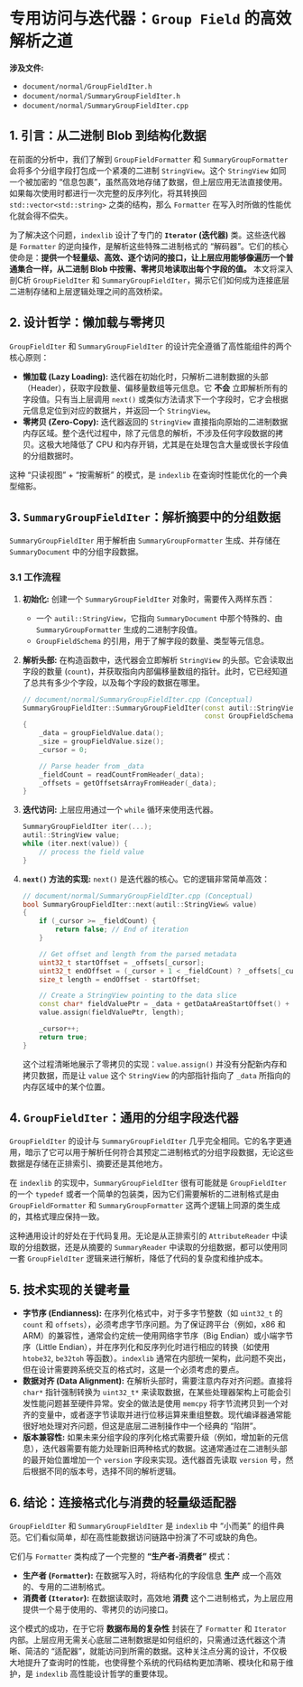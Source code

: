 
# 专用访问与迭代器：`Group Field` 的高效解析之道

**涉及文件:**
* `document/normal/GroupFieldIter.h`
* `document/normal/SummaryGroupFieldIter.h`
* `document/normal/SummaryGroupFieldIter.cpp`

## 1. 引言：从二进制 Blob 到结构化数据

在前面的分析中，我们了解到 `GroupFieldFormatter` 和 `SummaryGroupFormatter` 会将多个分组字段打包成一个紧凑的二进制 `StringView`。这个 `StringView` 如同一个被加密的 “信息包裹”，虽然高效地存储了数据，但上层应用无法直接使用。如果每次使用时都进行一次完整的反序列化，将其转换回 `std::vector<std::string>` 之类的结构，那么 `Formatter` 在写入时所做的性能优化就会得不偿失。

为了解决这个问题，`indexlib` 设计了专门的 **`Iterator` (迭代器)** 类。这些迭代器是 `Formatter` 的逆向操作，是解析这些特殊二进制格式的 “解码器”。它们的核心使命是：**提供一个轻量级、高效、逐个访问的接口，让上层应用能够像遍历一个普通集合一样，从二进制 Blob 中按需、零拷贝地读取出每个字段的值。** 本文将深入剖C析 `GroupFieldIter` 和 `SummaryGroupFieldIter`，揭示它们如何成为连接底层二进制存储和上层逻辑处理之间的高效桥梁。

## 2. 设计哲学：懒加载与零拷贝

`GroupFieldIter` 和 `SummaryGroupFieldIter` 的设计完全遵循了高性能组件的两个核心原则：

*   **懒加载 (Lazy Loading):** 迭代器在初始化时，只解析二进制数据的头部（Header），获取字段数量、偏移量数组等元信息。它 **不会** 立即解析所有的字段值。只有当上层调用 `next()` 或类似方法请求下一个字段时，它才会根据元信息定位到对应的数据片，并返回一个 `StringView`。
*   **零拷贝 (Zero-Copy):** 迭代器返回的 `StringView` 直接指向原始的二进制数据内存区域。整个迭代过程中，除了元信息的解析，不涉及任何字段数据的拷贝。这极大地降低了 CPU 和内存开销，尤其是在处理包含大量或很长字段值的分组数据时。

这种 “只读视图” + “按需解析” 的模式，是 `indexlib` 在查询时性能优化的一个典型缩影。

## 3. `SummaryGroupFieldIter`：解析摘要中的分组数据

`SummaryGroupFieldIter` 用于解析由 `SummaryGroupFormatter` 生成、并存储在 `SummaryDocument` 中的分组字段数据。

### 3.1 工作流程

1.  **初始化:** 创建一个 `SummaryGroupFieldIter` 对象时，需要传入两样东西：
    *   一个 `autil::StringView`，它指向 `SummaryDocument` 中那个特殊的、由 `SummaryGroupFormatter` 生成的二进制字段值。
    *   `GroupFieldSchema` 的引用，用于了解字段的数量、类型等元信息。

2.  **解析头部:** 在构造函数中，迭代器会立即解析 `StringView` 的头部。它会读取出字段的数量 (`count`)，并获取指向内部偏移量数组的指针。此时，它已经知道了总共有多少个字段，以及每个字段的数据在哪里。

    ```cpp
    // document/normal/SummaryGroupFieldIter.cpp (Conceptual)
    SummaryGroupFieldIter::SummaryGroupFieldIter(const autil::StringView& groupFieldValue, 
                                                 const GroupFieldSchema* schema)
    {
        _data = groupFieldValue.data();
        _size = groupFieldValue.size();
        _cursor = 0;

        // Parse header from _data
        _fieldCount = readCountFromHeader(_data);
        _offsets = getOffsetsArrayFromHeader(_data);
    }
    ```

3.  **迭代访问:** 上层应用通过一个 `while` 循环来使用迭代器。

    ```cpp
    SummaryGroupFieldIter iter(...);
    autil::StringView value;
    while (iter.next(value)) {
        // process the field value
    }
    ```

4.  **`next()` 方法的实现:** `next()` 是迭代器的核心。它的逻辑非常简单高效：

    ```cpp
    // document/normal/SummaryGroupFieldIter.cpp (Conceptual)
    bool SummaryGroupFieldIter::next(autil::StringView& value)
    {
        if (_cursor >= _fieldCount) {
            return false; // End of iteration
        }

        // Get offset and length from the parsed metadata
        uint32_t startOffset = _offsets[_cursor];
        uint32_t endOffset = (_cursor + 1 < _fieldCount) ? _offsets[_cursor + 1] : _size;
        size_t length = endOffset - startOffset;

        // Create a StringView pointing to the data slice
        const char* fieldValuePtr = _data + getDataAreaStartOffset() + startOffset;
        value.assign(fieldValuePtr, length);

        _cursor++;
        return true;
    }
    ```
    这个过程清晰地展示了零拷贝的实现：`value.assign()` 并没有分配新内存和拷贝数据，而是让 `value` 这个 `StringView` 的内部指针指向了 `_data` 所指向的内存区域中的某个位置。

## 4. `GroupFieldIter`：通用的分组字段迭代器

`GroupFieldIter` 的设计与 `SummaryGroupFieldIter` 几乎完全相同。它的名字更通用，暗示了它可以用于解析任何符合其预定二进制格式的分组字段数据，无论这些数据是存储在正排索引、摘要还是其他地方。

在 `indexlib` 的实现中，`SummaryGroupFieldIter` 很有可能就是 `GroupFieldIter` 的一个 `typedef` 或者一个简单的包装类，因为它们需要解析的二进制格式是由 `GroupFieldFormatter` 和 `SummaryGroupFormatter` 这两个逻辑上同源的类生成的，其格式理应保持一致。

这种通用设计的好处在于代码复用。无论是从正排索引的 `AttributeReader` 中读取的分组数据，还是从摘要的 `SummaryReader` 中读取的分组数据，都可以使用同一套 `GroupFieldIter` 逻辑来进行解析，降低了代码的复杂度和维护成本。

## 5. 技术实现的关键考量

*   **字节序 (Endianness):** 在序列化格式中，对于多字节整数（如 `uint32_t` 的 `count` 和 `offsets`），必须考虑字节序问题。为了保证跨平台（例如，x86 和 ARM）的兼容性，通常会约定统一使用网络字节序（Big Endian）或小端字节序（Little Endian），并在序列化和反序列化时进行相应的转换（如使用 `htobe32`, `be32toh` 等函数）。`indexlib` 通常在内部统一架构，此问题不突出，但在设计需要跨系统交互的格式时，这是一个必须考虑的要点。
*   **数据对齐 (Data Alignment):** 在解析头部时，需要注意内存对齐问题。直接将 `char*` 指针强制转换为 `uint32_t*` 来读取数据，在某些处理器架构上可能会引发性能问题甚至硬件异常。安全的做法是使用 `memcpy` 将字节流拷贝到一个对齐的变量中，或者逐字节读取并进行位移运算来重组整数。现代编译器通常能很好地处理对齐问题，但这是底层二进制操作中一个经典的 “陷阱”。
*   **版本兼容性:** 如果未来分组字段的序列化格式需要升级（例如，增加新的元信息），迭代器需要有能力处理新旧两种格式的数据。这通常通过在二进制头部的最开始位置增加一个 `version` 字段来实现。迭代器首先读取 `version` 号，然后根据不同的版本号，选择不同的解析逻辑。

## 6. 结论：连接格式化与消费的轻量级适配器

`GroupFieldIter` 和 `SummaryGroupFieldIter` 是 `indexlib` 中 “小而美” 的组件典范。它们看似简单，却在高性能数据访问链路中扮演了不可或缺的角色。

它们与 `Formatter` 类构成了一个完整的 **“生产者-消费者”** 模式：

*   **生产者 (`Formatter`):** 在数据写入时，将结构化的字段信息 **生产** 成一个高效的、专用的二进制格式。
*   **消费者 (`Iterator`):** 在数据读取时，高效地 **消费** 这个二进制格式，为上层应用提供一个易于使用的、零拷贝的访问接口。

这个模式的成功，在于它将 **数据布局的复杂性** 封装在了 `Formatter` 和 `Iterator` 内部。上层应用无需关心底层二进制数据是如何组织的，只需通过迭代器这个清晰、简洁的 “适配器”，就能访问到所需的数据。这种关注点分离的设计，不仅极大地提升了查询时的性能，也使得整个系统的代码结构更加清晰、模块化和易于维护，是 `indexlib` 高性能设计哲学的重要体现。
